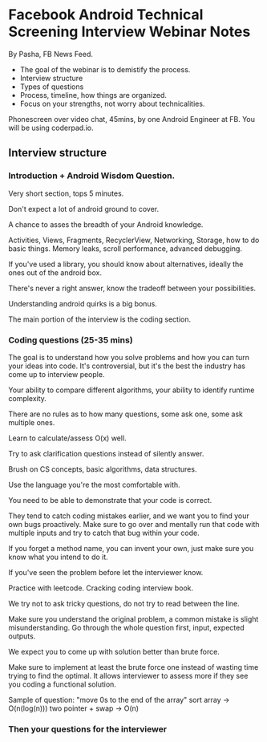# Facebook Android Technical Screening Interview Webinar Notes

By Pasha, FB News Feed.

- The goal of the webinar is to demistify the process.
- Interview structure
- Types of questions
- Process, timeline, how things are organized.
- Focus on your strengths, not worry about technicalities.

Phonescreen over video chat, 45mins, by one Android Engineer at FB.
You will be using coderpad.io.

## Interview structure

### Introduction + Android Wisdom Question.

Very short section, tops 5 minutes.

Don't expect a lot of android ground to cover.

A chance to asses the breadth of your Android knowledge.

Activities, Views, Fragments, RecyclerView, Networking, Storage, how to do basic things. Memory leaks, scroll performance, advanced debugging.

If you've used a library, you should know about alternatives, ideally the ones out of the android box.

There's never a right answer, know the tradeoff between your possibilities.

Understanding android quirks is a big bonus.

The main portion of the interview is the coding section.

### Coding questions (25-35 mins)

The goal is to understand how you solve problems and how you can turn your ideas into code. It's controversial, but it's the best the industry has come up to interview people.

Your ability to compare different algorithms, your ability to identify runtime complexity.

There are no rules as to how many questions, some ask one, some ask multiple ones.

Learn to calculate/assess O(x) well.

Try to ask clarification questions instead of silently answer.

Brush on CS concepts, basic algorithms, data structures.

Use the language you're the most comfortable with.

You need to be able to demonstrate that your code is correct.

They tend to catch coding mistakes earlier, and we want you to find your own bugs proactively. Make sure to go over and mentally run that code with multiple inputs and try to catch that bug within your code.

If you forget a method name, you can invent your own, just make sure you know what you intend to do it.

If you've seen the problem before let the interviewer know.

Practice with leetcode. Cracking coding interview book.

We try not to ask tricky questions, do not try to read between the line.

Make sure you understand the original problem, a common mistake is slight misunderstanding. Go through the whole question first, input, expected outputs.

We expect you to come up with solution better than brute force.

Make sure to implement at least the brute force one instead of wasting time trying to find the optimal. It allows interviewer to assess more if they see you coding a functional solution.

Sample of question:
"move 0s to the end of the array"
sort array -> O(n(log(n)))
two pointer + swap -> O(n)

### Then your questions for the interviewer
